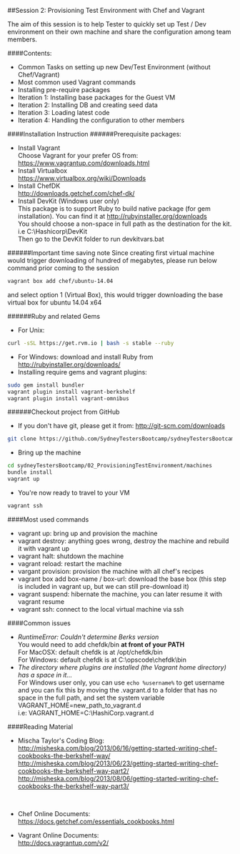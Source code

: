 ##Session 2: Provisioning Test Environment with Chef and Vagrant

The aim of this session is to help Tester to quickly set up Test / Dev environment on their own machine and share the configuration among team members.

####Contents:

- Common Tasks on setting up new Dev/Test Environment (without Chef/Vagrant)
- Most common used Vagrant commands
- Installing pre-require packages
- Iteration 1: Installing base packages for the Guest VM
- Iteration 2: Installing DB and creating seed data
- Iteration 3: Loading latest code
- Iteration 4: Handling the configuration to other members

####Installation Instruction
######Prerequisite packages:
- Install Vagrant<br>
Choose Vagrant for your prefer OS from: https://www.vagrantup.com/downloads.html
- Install Virtualbox<br>
https://www.virtualbox.org/wiki/Downloads
- Install ChefDK<br>
http://downloads.getchef.com/chef-dk/
- Install DevKit (Windows user only)<br>
This package is to support Ruby to build native package (for gem installation). You can find it at http://rubyinstaller.org/downloads<br>
You should choose a non-space in full path as the destination for the kit. i.e C:\Hashicorp\DevKit<br>
Then go to the DevKit folder to run devkitvars.bat

######Important time saving note
Since creating first virtual machine would trigger downloading of hundred of megabytes, please run below command prior coming to the session
```sh
vagrant box add chef/ubuntu-14.04
```
and select option 1 (Virtual Box), this would trigger downloading the base virtual box for ubuntu 14.04 x64

######Ruby and related Gems
- For Unix:
```sh
curl -sSL https://get.rvm.io | bash -s stable --ruby
```
- For Windows: download and install Ruby from http://rubyinstaller.org/downloads/
- Installing require gems and vagrant plugins:
```sh
sudo gem install bundler
vagrant plugin install vagrant-berkshelf
vagrant plugin install vagrant-omnibus
```

######Checkout project from GitHub
- If you don't have git, please get it from: http://git-scm.com/downloads
```sh
git clone https://github.com/SydneyTestersBootcamp/sydneyTestersBootcamp.git
```

- Bring up the machine
```sh
cd sydneyTestersBootcamp/02_ProvisioningTestEnvironment/machines
bundle install
vagrant up
```

- You're now ready to travel to your VM
```sh
vagrant ssh
```
####Most used commands
- vagrant up: bring up and provision the machine
- vagrant destroy: anything goes wrong, destroy the machine and rebuild it with vagrant up
- vagrant halt: shutdown the machine
- vagrant reload: restart the machine
- vargant provision: provision the machine with all chef's recipes
- vagrant box add box-name / box-url: download the base box (this step is included in vagrant up, but we can still pre-download it)
- vagrant suspend: hibernate the machine, you can later resume it with vagrant resume
- vagrant ssh: connect to the local virtual machine via ssh

####Common issues
- *RuntimeError: Couldn't determine Berks version*<br>
You would need to add chefdk/bin **at front of your PATH**<br>
For MacOSX: default chefdk is at /opt/chefdk/bin<br>
For Windows: default chefdk is at C:\opscode\chefdk\bin
- *The directory where plugins are installed (the Vagrant home directory) has a space in it...*<br>
For Windows user only, you can use `echo %username%` to get username and you can fix this by moving the .vagrant.d to a folder that has no space in the full path, and set the system variable VAGRANT_HOME=new_path_to_vagrant.d<br>
i.e: VAGRANT_HOME=C:\HashiCorp\.vagrant.d

####Reading Material
- Mischa Taylor's Coding Blog:<br>
http://misheska.com/blog/2013/06/16/getting-started-writing-chef-cookbooks-the-berkshelf-way/ <br>
http://misheska.com/blog/2013/06/23/getting-started-writing-chef-cookbooks-the-berkshelf-way-part2/ <br>
http://misheska.com/blog/2013/08/06/getting-started-writing-chef-cookbooks-the-berkshelf-way-part3/ <br>
<br>

- Chef Online Documents:<br>
https://docs.getchef.com/essentials_cookbooks.html

- Vagrant Online Documents:<br>
http://docs.vagrantup.com/v2/
